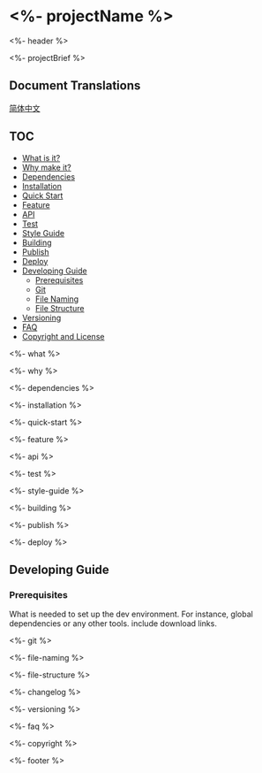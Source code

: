 # <%- projectName %>

<%- header %>

<%- projectBrief %>

## Document Translations

[简体中文](./doc/README.zh-Hans.md)

## TOC

- [What is it?](#what-make-it)
- [Why make it?](#why-make-it)
- [Dependencies](#dependencies)
- [Installation](#installation)
- [Quick Start](#quick-start)
- [Feature](#feature)
- [API](#api)
- [Test](#test)
- [Style Guide](#style-guide)
- [Building](#building)
- [Publish](#publish)
- [Deploy](#deploy)
- [Developing Guide](#developing-guide)
    - [Prerequisites](#prerequisites)
    - [Git](#git)
    - [File Naming](#file-naming)
    - [File Structure](#file-structure)
- [Versioning](#versioning)
- [FAQ](#faq)
- [Copyright and License](#copyright-and-license)

<%- what %>

<%- why %>

<%- dependencies %>

<%- installation %>

<%- quick-start %>

<%- feature %>

<%- api %>

<%- test %>

<%- style-guide %>

<%- building %>

<%- publish %>

<%- deploy %>

<a name="developing-guide"></a>
## Developing Guide

<a name="prerequisites"></a>
### Prerequisites

What is needed to set up the dev environment. For instance, global dependencies or any other tools. include download links.

<%- git %>

<%- file-naming %>

<%- file-structure %>

<%- changelog %>

<%- versioning %>

<%- faq %>

<%- copyright %>

<%- footer %>
